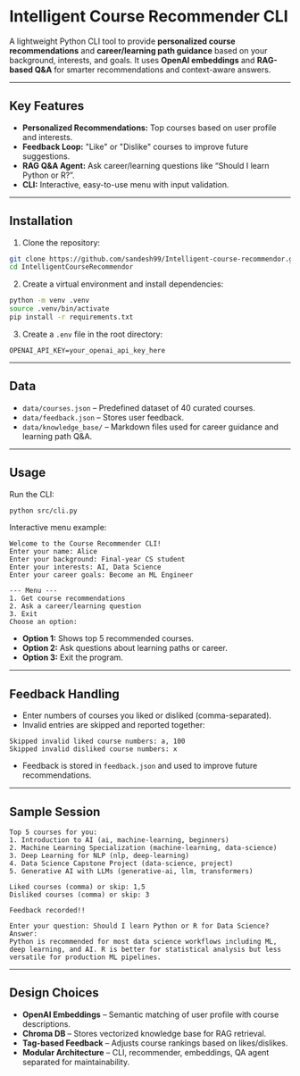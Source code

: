 # Intelligent Course Recommender CLI

A lightweight Python CLI tool to provide **personalized course recommendations** and **career/learning path guidance** based on your background, interests, and goals. It uses **OpenAI embeddings** and **RAG-based Q\&A** for smarter recommendations and context-aware answers.

---

## Key Features

* **Personalized Recommendations:** Top courses based on user profile and interests.
* **Feedback Loop:** "Like" or "Dislike" courses to improve future suggestions.
* **RAG Q\&A Agent:** Ask career/learning questions like “Should I learn Python or R?”.
* **CLI:** Interactive, easy-to-use menu with input validation.

---

## Installation

1. Clone the repository:

```bash
git clone https://github.com/sandesh99/Intelligent-course-recommendor.git
cd IntelligentCourseRecommendor
```

2. Create a virtual environment and install dependencies:

```bash
python -m venv .venv
source .venv/bin/activate   
pip install -r requirements.txt
```

3. Create a `.env` file in the root directory:

```
OPENAI_API_KEY=your_openai_api_key_here
```

---

## Data

* `data/courses.json` – Predefined dataset of 40 curated courses.
* `data/feedback.json` – Stores user feedback.
* `data/knowledge_base/` – Markdown files used for career guidance and learning path Q\&A.

---

## Usage

Run the CLI:

```bash
python src/cli.py
```

Interactive menu example:

```
Welcome to the Course Recommender CLI!
Enter your name: Alice
Enter your background: Final-year CS student
Enter your interests: AI, Data Science
Enter your career goals: Become an ML Engineer

--- Menu ---
1. Get course recommendations
2. Ask a career/learning question
3. Exit
Choose an option:
```

* **Option 1:** Shows top 5 recommended courses.
* **Option 2:** Ask questions about learning paths or career.
* **Option 3:** Exit the program.

---

## Feedback Handling

* Enter numbers of courses you liked or disliked (comma-separated).
* Invalid entries are skipped and reported together:

```
Skipped invalid liked course numbers: a, 100
Skipped invalid disliked course numbers: x
```

* Feedback is stored in `feedback.json` and used to improve future recommendations.

---

## Sample Session

```
Top 5 courses for you:
1. Introduction to AI (ai, machine-learning, beginners)
2. Machine Learning Specialization (machine-learning, data-science)
3. Deep Learning for NLP (nlp, deep-learning)
4. Data Science Capstone Project (data-science, project)
5. Generative AI with LLMs (generative-ai, llm, transformers)

Liked courses (comma) or skip: 1,5
Disliked courses (comma) or skip: 3

Feedback recorded!!

Enter your question: Should I learn Python or R for Data Science?
Answer:
Python is recommended for most data science workflows including ML, deep learning, and AI. R is better for statistical analysis but less versatile for production ML pipelines.
```


---

## Design Choices

* **OpenAI Embeddings** – Semantic matching of user profile with course descriptions.
* **Chroma DB** – Stores vectorized knowledge base for RAG retrieval.
* **Tag-based Feedback** – Adjusts course rankings based on likes/dislikes.
* **Modular Architecture** – CLI, recommender, embeddings, QA agent separated for maintainability.
